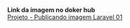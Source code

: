 <b>Link da imagem no doker hub</b></br>
<a href='docker pull trodrigo/laravel:latest'> Projeto - Publicando imagem Laravel 01<a>

